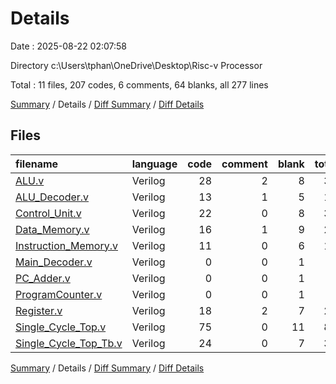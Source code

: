 # Details

Date : 2025-08-22 02:07:58

Directory c:\\Users\\tphan\\OneDrive\\Desktop\\Risc-v Processor

Total : 11 files,  207 codes, 6 comments, 64 blanks, all 277 lines

[Summary](results.md) / Details / [Diff Summary](diff.md) / [Diff Details](diff-details.md)

## Files
| filename | language | code | comment | blank | total |
| :--- | :--- | ---: | ---: | ---: | ---: |
| [ALU.v](/ALU.v) | Verilog | 28 | 2 | 8 | 38 |
| [ALU\_Decoder.v](/ALU_Decoder.v) | Verilog | 13 | 1 | 5 | 19 |
| [Control\_Unit.v](/Control_Unit.v) | Verilog | 22 | 0 | 8 | 30 |
| [Data\_Memory.v](/Data_Memory.v) | Verilog | 16 | 1 | 9 | 26 |
| [Instruction\_Memory.v](/Instruction_Memory.v) | Verilog | 11 | 0 | 6 | 17 |
| [Main\_Decoder.v](/Main_Decoder.v) | Verilog | 0 | 0 | 1 | 1 |
| [PC\_Adder.v](/PC_Adder.v) | Verilog | 0 | 0 | 1 | 1 |
| [ProgramCounter.v](/ProgramCounter.v) | Verilog | 0 | 0 | 1 | 1 |
| [Register.v](/Register.v) | Verilog | 18 | 2 | 7 | 27 |
| [Single\_Cycle\_Top.v](/Single_Cycle_Top.v) | Verilog | 75 | 0 | 11 | 86 |
| [Single\_Cycle\_Top\_Tb.v](/Single_Cycle_Top_Tb.v) | Verilog | 24 | 0 | 7 | 31 |

[Summary](results.md) / Details / [Diff Summary](diff.md) / [Diff Details](diff-details.md)